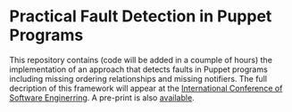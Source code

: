 # Practical Fault Detection in Puppet Programs

This repository contains (code will be added in a coumple of hours)
the implementation of an approach that detects faults in Puppet programs including
missing ordering relationships and missing notifiers.
The full decription of this framework will appear at the
[International Conference of Software Enginerring](https://conf.researchr.org/track/icse-2020/).
A pre-print is also [available](https://dimitro.gr/assets/papers/SMS20.pdf).
